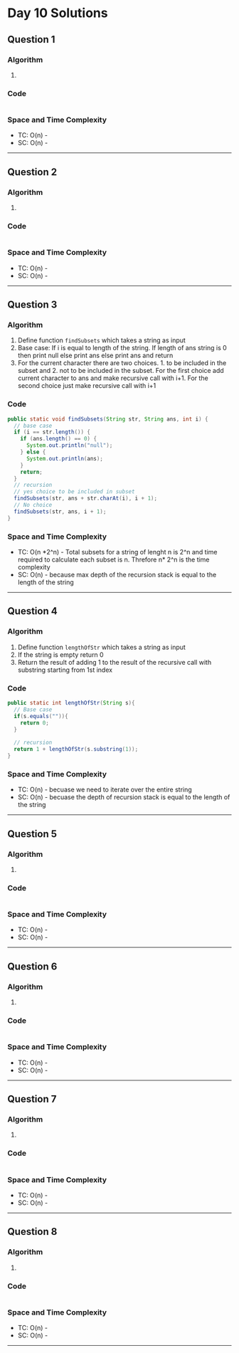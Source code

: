# Day 10 Solutions

## Question 1

### Algorithm

1.

### Code

```java

```

### Space and Time Complexity

- TC: O(n) -
- SC: O(n) -

---

## Question 2

### Algorithm

1.

### Code

```java

```

### Space and Time Complexity

- TC: O(n) -
- SC: O(n) -

---

## Question 3

### Algorithm

1. Define function `findSubsets` which takes a string as input
2. Base case: If i is equal to length of the string. If length of ans string is 0 then print null else print ans else print ans and return
3. For the current character there are two choices. 1. to be included in the subset and 2. not to be included in the subset. For the first choice add current character to ans and make recursive call with i+1. For the second choice just make recursive call with i+1

### Code

```java
public static void findSubsets(String str, String ans, int i) {
  // base case
  if (i == str.length()) {
    if (ans.length() == 0) {
      System.out.println("null");
    } else {
      System.out.println(ans);
    }
    return;
  }
  // recursion
  // yes choice to be included in subset
  findSubsets(str, ans + str.charAt(i), i + 1);
  // No choice
  findSubsets(str, ans, i + 1);
}
```

### Space and Time Complexity

- TC: O(n \*2^n) - Total subsets for a string of lenght n is 2^n and time required to calculate each subset is n. Threfore n* 2^n is the time complexity
- SC: O(n) - because max depth of the recursion stack is equal to the length of the string

---

## Question 4

### Algorithm

1. Define function `lengthOfStr` which takes a string as input
2. If the string is empty return 0
3. Return the result of adding 1 to the result of the recursive call with substring starting from 1st index

### Code

```java
public static int lengthOfStr(String s){
  // Base case
  if(s.equals("")){
    return 0;
  }
  
  // recursion
  return 1 + lengthOfStr(s.substring(1));
}
```

### Space and Time Complexity

- TC: O(n) - becuase we need to iterate over the entire string
- SC: O(n) - becuase the depth of recursion stack is equal to the length of the string

---

## Question 5

### Algorithm

1.

### Code

```java

```

### Space and Time Complexity

- TC: O(n) -
- SC: O(n) -

---

## Question 6

### Algorithm

1.

### Code

```java

```

### Space and Time Complexity

- TC: O(n) -
- SC: O(n) -

---

## Question 7

### Algorithm

1.

### Code

```java

```

### Space and Time Complexity

- TC: O(n) -
- SC: O(n) -

---

## Question 8

### Algorithm

1.

### Code

```java

```

### Space and Time Complexity

- TC: O(n) -
- SC: O(n) -

---
